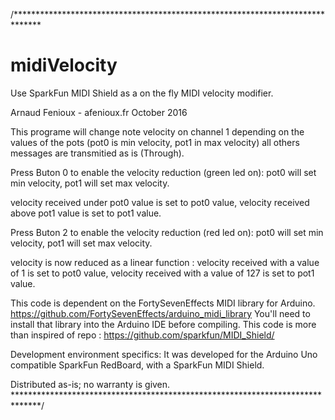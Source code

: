 /******************************************************************************
# midiVelocity
 Use SparkFun MIDI Shield as a on the fly MIDI velocity modifier.

 Arnaud Fenioux - afenioux.fr
 October 2016
 
 This programe will change note velocity on channel 1
 depending on the values of the pots (pot0 is min velocity, pot1 in max velocity)
 all others messages are transmitied as is (Through).

 Press Buton 0 to enable the velocity reduction (green led on):
  pot0 will set min velocity,
  pot1 will set max velocity.
  
  velocity received under pot0 value is set to pot0 value,
  velocity received above pot1 value is set to pot1 value.

 Press Buton 2 to enable the velocity reduction (red led on):
  pot0 will set min velocity,
  pot1 will set max velocity.
  
  velocity is now reduced as a linear function : 
  velocity received with a value of 1 is set to pot0 value,
  velocity received with a value of 127 is set to pot1 value.
 
  This code is dependent on the FortySevenEffects MIDI library for Arduino.
  https://github.com/FortySevenEffects/arduino_midi_library
  You'll need to install that library into the Arduino IDE before compiling.
  This code is more than inspired of repo :
  https://github.com/sparkfun/MIDI_Shield/
  
Development environment specifics:
  It was developed for the Arduino Uno compatible SparkFun RedBoard, with a  SparkFun
  MIDI Shield.

Distributed as-is; no warranty is given.
******************************************************************************/
